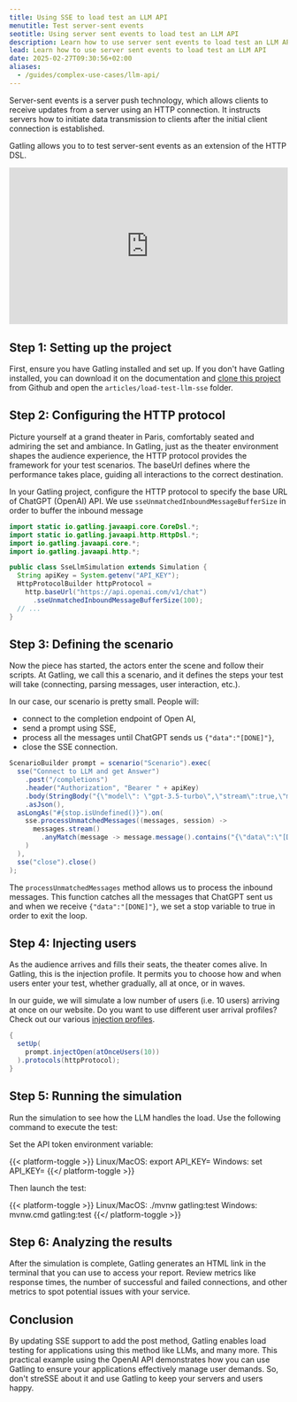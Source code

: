 ```yaml
---
title: Using SSE to load test an LLM API  
menutitle: Test server-sent events
seotitle: Using server sent events to load test an LLM API
description: Learn how to use server sent events to load test an LLM API
lead: Learn how to use server sent events to load test an LLM API
date: 2025-02-27T09:30:56+02:00
aliases:
  - /guides/complex-use-cases/llm-api/
---
```


Server-sent events is a server push technology, which allows clients to receive updates from a server using an HTTP connection. It instructs servers how to initiate data transmission to clients after the initial client connection is established.

Gatling allows you to to test server-sent events as an extension of the HTTP DSL. 

<div style="position: relative; overflow: hidden; max-width: 100%; padding-bottom: 56.25%; margin: 0px;"><iframe width="560" height="315" src="https://www.youtube.com/embed/dK9_73FHj8w?si=6VCZCP4aM2wZznE3" title="YouTube video player" frameborder="0" allow="accelerometer; autoplay; clipboard-write; encrypted-media; gyroscope; picture-in-picture; web-share" referrerpolicy="strict-origin-when-cross-origin" allowfullscreen="" style="position: absolute; top: 0px; left: 0px; width: 100%; height: 100%; border: none;"></iframe></div>

## Step 1: Setting up the project

First, ensure you have Gatling installed and set up. If you don't have Gatling installed, you can download it on the documentation and [clone this project](https://github.com/gatling/devrel-projects) from Github and open the `articles/load-test-llm-sse` folder.

## Step 2: Configuring the HTTP protocol

Picture yourself at a grand theater in Paris, comfortably seated and admiring the set and ambiance. In Gatling, just as the theater environment shapes the audience experience, the HTTP protocol provides the framework for your test scenarios. The baseUrl defines where the performance takes place, guiding all interactions to the correct destination.

In your Gatling project, configure the HTTP protocol to specify the base URL of ChatGPT (OpenAI) API. We use `sseUnmatchedInboundMessageBufferSize` in order to buffer the inbound message

```java
import static io.gatling.javaapi.core.CoreDsl.*;
import static io.gatling.javaapi.http.HttpDsl.*;
import io.gatling.javaapi.core.*;
import io.gatling.javaapi.http.*;

public class SseLlmSimulation extends Simulation {
  String apiKey = System.getenv("API_KEY");
  HttpProtocolBuilder httpProtocol =
    http.baseUrl("https://api.openai.com/v1/chat")
      .sseUnmatchedInboundMessageBufferSize(100);
  // ...
}
```

## Step 3: Defining the scenario

Now the piece has started, the actors enter the scene and follow their scripts. At Gatling, we call this a scenario, and it defines the steps your test will take (connecting, parsing messages, user interaction, etc.).

In our case, our scenario is pretty small. People will:

- connect to the completion endpoint of Open AI,
- send a prompt using SSE,
- process all the messages until ChatGPT sends us `{"data":"[DONE]"}`,
- close the SSE connection.

```java
ScenarioBuilder prompt = scenario("Scenario").exec(
  sse("Connect to LLM and get Answer")
    .post("/completions")
    .header("Authorization", "Bearer " + apiKey)
    .body(StringBody("{\"model\": \"gpt-3.5-turbo\",\"stream\":true,\"messages\":[{\"role\":\"user\",\"content\":\"Just say HI\"}]}"))
    .asJson(),
  asLongAs("#{stop.isUndefined()}").on(
    sse.processUnmatchedMessages((messages, session) ->
      messages.stream()
        .anyMatch(message -> message.message().contains("{\"data\":\"[DONE]\"}")) ? session.set("stop", true) : session;
    )
  ),
  sse("close").close()
);
```

The `processUnmatchedMessages` method allows us to process the inbound messages. This function catches all the messages that ChatGPT sent us and when we receive `{"data":"[DONE]"}`, we set a stop variable to true in order to exit the loop.

## Step 4: Injecting users

As the audience arrives and fills their seats, the theater comes alive. In Gatling, this is the injection profile. It permits you to choose how and when users enter your test, whether gradually, all at once, or in waves.

In our guide, we will simulate a low number of users (i.e. 10 users) arriving at once on our website. Do you want to use different user arrival profiles? Check out our various [injection profiles](/reference/script/core/injection/#open-model).

```java
{
  setUp(
    prompt.injectOpen(atOnceUsers(10))
  ).protocols(httpProtocol);
}
```

## Step 5: Running the simulation

Run the simulation to see how the LLM handles the load. Use the following command to execute the test:

Set the API token environment variable:

{{< platform-toggle >}}
Linux/MacOS: export API_KEY=<API-token-value>
Windows: set API_KEY=<API-token-value>
{{</ platform-toggle >}}
 
Then launch the test:

{{< platform-toggle >}}
Linux/MacOS: ./mvnw gatling:test
Windows: mvnw.cmd gatling:test
{{</ platform-toggle >}}

## Step 6: Analyzing the results

After the simulation is complete, Gatling generates an HTML link in the terminal that you can use to access your report. Review metrics like response times, the number of successful and failed connections, and other metrics to spot potential issues with your service.

## Conclusion

By updating SSE support to add the post method, Gatling enables load testing for applications using this method like LLMs, and many more. This practical example using the OpenAI API demonstrates how you can use Gatling to ensure your applications effectively manage user demands. So, don't streSSE about it and use Gatling to keep your servers and users happy.
